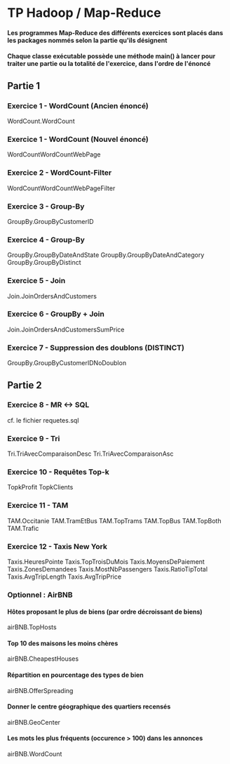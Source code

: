 # TP Hadoop / Map-Reduce
 

#### Les programmes Map-Reduce des différents exercices sont placés dans les packages nommés selon la partie qu'ils désignent
#### Chaque classe exécutable possède une méthode main() à lancer pour traiter une partie ou la totalité de l'exercice, dans l'ordre de l'énoncé

## Partie 1

### Exercice 1 - WordCount (Ancien énoncé)
WordCount.WordCount
### Exercice 1 - WordCount (Nouvel énoncé)
WordCountWordCountWebPage
### Exercice 2 - WordCount-Filter
WordCountWordCountWebPageFilter
### Exercice 3 - Group-By
GroupBy.GroupByCustomerID
### Exercice 4 - Group-By
GroupBy.GroupByDateAndState
GroupBy.GroupByDateAndCategory
GroupBy.GroupByDistinct
### Exercice 5 - Join
Join.JoinOrdersAndCustomers
### Exercice 6 - GroupBy + Join
Join.JoinOrdersAndCustomersSumPrice
### Exercice 7 - Suppression des doublons (DISTINCT)
GroupBy.GroupByCustomerIDNoDoublon


## Partie 2

### Exercice 8 - MR <-> SQL
cf. le fichier requetes.sql
### Exercice 9 - Tri
Tri.TriAvecComparaisonDesc
Tri.TriAvecComparaisonAsc
### Exercice 10 - Requêtes Top-k
TopkProfit
TopkClients
### Exercice 11 - TAM 
TAM.Occitanie
TAM.TramEtBus
TAM.TopTrams
TAM.TopBus
TAM.TopBoth
TAM.Trafic

### Exercice 12 - Taxis New York
Taxis.HeuresPointe
Taxis.TopTroisDuMois
Taxis.MoyensDePaiement
Taxis.ZonesDemandees
Taxis.MostNbPassengers
Taxis.RatioTipTotal
Taxis.AvgTripLength
Taxis.AvgTripPrice

### Optionnel : AirBNB
#### Hôtes proposant le plus de biens (par ordre décroissant de biens)
airBNB.TopHosts
#### Top 10 des maisons les moins chères
airBNB.CheapestHouses
#### Répartition en pourcentage des types de bien
airBNB.OfferSpreading
#### Donner le centre géographique des quartiers recensés
airBNB.GeoCenter
#### Les mots les plus fréquents (occurence > 100) dans les annonces
airBNB.WordCount